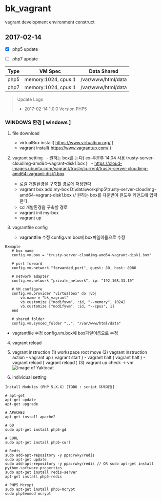 # bk_vagrant
vagrant development environment construct


## 2017-02-14
- [X] php5 update
- [ ] php7 update


Type | VM Spec | Data Shared
------------ | ------------- | -------------
php5 | memory:1024, cpus:1 | /var/www/html/data
php7 | memory:1024, cpus:1 | /var/www/html/data



> Update Logs
> - 2017-02-14 1.0.0 Version PHP5


### WINDOWS 환경 [ windows ]

1. file download
   - virtualBox install( https://www.virtualbox.org/ )
   - vagrant install( https://www.vagrantup.com/ )

2. vagrant setting
   - 원하는 box를 는다( ex-우분투 14.04 사용 trusty-server-cloudimg-amd64-vagrant-disk1.box )
   - https://cloud-images.ubuntu.com/vagrant/trusty/current/trusty-server-cloudimg-amd64-vagrant-disk1.box
   - 로컬 개발환경을 구축할 경로에 저장한다
   - vagrant box add my-box D:\data\workphp5\trusty-server-cloudimg-amd64-vagrant-disk1.box // 원하는 box를 다운받아 윈도우 커맨드에 입력한다. 
   - cd 개발환경을 구축할 경로
   - vagrant init my-box
   - vagrant up


3. vagrantfile config
   - vagrantfile 수정 config.vm.box에 box파일이름으로 수정
```
Exmaple
   # box name
   config.vm.box = "trusty-server-cloudimg-amd64-vagrant-disk1.box"
   
   # port forward
   config.vm.network "forwarded_port", guest: 80, host: 8080
   
   # network adapter
   config.vm.network "private_network", ip: "192.168.33.10" 
   
   # VM configure
   config.vm.provider "virtualbox" do |vb|
       vb.name = "bk_vagrant"
       vb.customize ["modifyvm", :id, "--memory", 1024]
       vb.customize ["modifyvm", :id, "--cpus", 1]
   end   
   
   # shared folder
   config.vm.synced_folder "..", "/var/www/html/data"
```
   - vagrantfile 수정 config.vm.box에 box파일이름으로 수정  

4. vagrant reload 

5. vagrant instruction
   (1) workspace root move
   (2) vagrant instruction action
       - vagrant up ( vagrant start )
       - vagrant halt ( vagrant halt )
       - vagrant reload ( vagrant reload )
   (3) vagrant up check -> vm
       ![Image of Yaktocat](https://octodex.github.com/images/yaktocat.png)
   
  
6. individual setting

```
Install Modules (PHP 5.X.X) [TODO : script 대체예정]

# apt-get
apt-get update
apt-get upgrade

# APACHE2
apt-get install apache2

# GD
sudo apt-get install php5-gd

# CURL
sudo apt-get install php5-curl

# Redis
sudo add-apt-repository -y ppa:rwky/redis
sudo apt-get update
sudo add-apt-repository -y ppa:rwky/redis // OR sudo apt-get install python-software-properties
sudo apt-get install redis-server
apt-get install php5-redis

# PHP5 Mcrypt
sudo apt-get install php5-mcrypt
sudo php5enmod mcrypt

```
